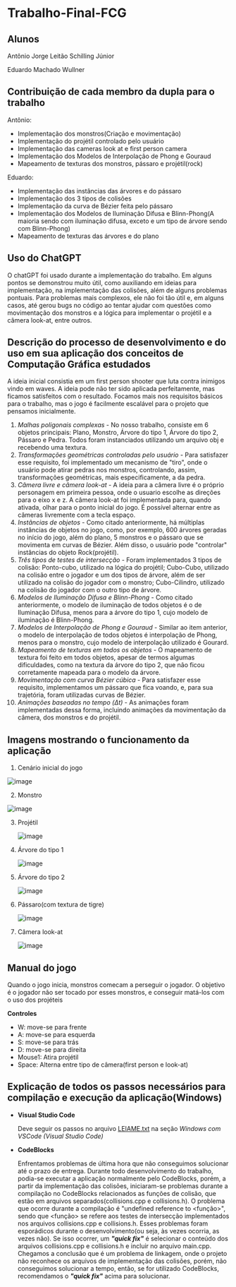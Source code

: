 # Trabalho-Final-FCG
## Alunos

Antônio Jorge Leitão Schilling Júnior

Eduardo Machado Wullner

## Contribuição de cada membro da dupla para o trabalho

Antônio:
  - Implementação dos monstros(Criação e movimentação)
  - Implementação do projétil controlado pelo usuário
  - Implementação das cameras look at e first person camera
  - Implementação dos Modelos de Interpolação de Phong e Gouraud
  - Mapeamento de texturas dos monstros, pássaro e projétil(rock)

Eduardo:
  - Implementação das instâncias das árvores e do pássaro
  - Implementação dos 3 tipos de colisões
  - Implementação da curva de Bézier feita pelo pássaro
  - Implementação dos Modelos de Iluminação Difusa e Blinn-Phong(A maioria sendo com iluminação difusa, exceto e um tipo de árvore sendo com Blinn-Phong)
  - Mapeamento de texturas das árvores e do plano

## Uso do ChatGPT

  O chatGPT foi usado durante a implementação do trabalho. Em alguns pontos se demonstrou muito útil, como auxiliando em ideias para implementação, na implementação das colisões, além de alguns problemas pontuais. Para problemas mais complexos, ele não foi tão útil e, em alguns casos, até gerou bugs no código ao tentar ajudar com questões como movimentação dos monstros e a lógica para implementar o projétil e a câmera look-at, entre outros.

## Descrição do processo de desenvolvimento e do uso em sua aplicação dos conceitos de Computação Gráfica estudados

A ideia inicial consistia em um first person shooter que luta contra inimigos vindo em waves. A ideia pode não ter sido aplicada perfeitamente, mas ficamos satisfeitos com o resultado. Focamos mais nos requisitos básicos para o trabalho, mas o jogo é facilmente escalável para o projeto que pensamos inicialmente.

1. *Malhas poligonais complexas* - No nosso trabalho, consiste em 6 objetos principais: Plano, Monstro, Árvore do tipo 1, Árvore do tipo 2, Pássaro e Pedra. Todos foram instanciados utilizando um arquivo obj e recebendo uma textura.
2. *Transformações geométricas controladas pelo usuário* - Para satisfazer esse requisito, foi implementado um mecanismo de "tiro", onde o usuário pode atirar pedras nos monstros, controlando, assim, transformações geométricas, mais especificamente, a da pedra.
3. *Câmera livre e câmera look-at* - A ideia para a câmera livre é o próprio personagem em primeira pessoa, onde o usuario escolhe as direções para o eixo x e z. A câmera look-at foi implementada para, quando ativada, olhar para o ponto inicial do jogo. É possível alternar entre as câmeras livremente com a tecla espaço.
4. *Instâncias de objetos* - Como citado anteriormente, há múltiplas instâncias de objetos no jogo, como, por exemplo, 600 árvores geradas no início do jogo, além do plano, 5 monstros e o pássaro que se movimenta em curvas de Bézier. Além disso, o usuário pode "controlar" instâncias do objeto Rock(projétil).
5. *Três tipos de testes de intersecção* - Foram implementados 3 tipos de colisão: Ponto-cubo, utilizado na lógica do projétil; Cubo-Cubo, utilizado na colisão entre o jogador e um dos tipos de árvore, além de ser utilizado na colisão do jogador com o monstro; Cubo-Cilindro, utilizado na colisão do jogador com o outro tipo de árvore.
6. *Modelos de Iluminação Difusa e Blinn-Phong* - Como citado anteriormente, o modelo de iluminação de todos objetos é o de Iluminação Difusa, menos para a árvore do tipo 1, cujo modelo de iluminação é Blinn-Phong.
7. *Modelos de Interpolação de Phong e Gouraud* - Similar ao item anterior, o modelo de interpolação de todos objetos é interpolação de Phong, menos para o monstro, cujo modelo de interpolação utilizado é Gourard.
8. *Mapeamento de texturas em todos os objetos* - O mapeamento de textura foi feito em todos objetos, apesar de termos algumas dificuldades, como na textura da árvore do tipo 2, que não ficou corretamente mapeada para o modelo da árvore.
9. *Movimentação com curva Bézier cúbica* - Para satisfazer esse requisito, implementamos um pássaro que fica voando, e, para sua trajetória, foram utilizadas curvas de Bézier.
10. *Animações baseadas no tempo ($\Delta t$)* - As animações foram implementadas dessa forma, incluindo animações da movimentação da câmera, dos monstros e do projétil.

## Imagens mostrando o funcionamento da aplicação
1. Cenário inicial do jogo
   
  ![image](https://github.com/user-attachments/assets/2565bde2-59dc-4397-b44d-849e62788690)

2. Monstro

  ![image](https://github.com/user-attachments/assets/197d5850-3ec3-408a-b8e2-dd7a1adc78bf)

3. Projétil

   ![image](https://github.com/user-attachments/assets/fb0af732-d024-4420-ad4b-4d982522d3af)

4. Árvore do tipo 1

   ![image](https://github.com/user-attachments/assets/df0a4d6c-fae6-43c6-8481-1b9ca27cf09a)

5. Árvore do tipo 2

   ![image](https://github.com/user-attachments/assets/ca8f4912-53a6-4a1e-869f-a6c12e5fa632)

6. Pássaro(com textura de tigre)

   ![image](https://github.com/user-attachments/assets/48d71fa4-7c8f-4fdd-b9c7-5cef0f232dec)

7. Câmera look-at

   ![image](https://github.com/user-attachments/assets/1306b004-380d-43e4-b534-35859ca3de02)


## Manual do jogo

Quando o jogo inicia, monstros comecam a perseguir o jogador. O objetivo é o jogador não ser tocado por esses monstros, e conseguir matá-los com o uso dos projéteis

**Controles**

- W: move-se para frente
- A: move-se para esquerda
- S: move-se para trás
- D: move-se para direita
- Mouse1: Atira projétil
- Space: Alterna entre tipo de câmera(first person e look-at)

## Explicação de todos os passos necessários para compilação e execução da aplicação(Windows)
- **Visual Studio Code**

  Deve seguir os passos no arquivo [LEIAME.txt](LEIAME.txt) na seção *Windows com VSCode (Visual Studio Code)*


- **CodeBlocks**

  Enfrentamos problemas de última hora que não conseguimos solucionar até o prazo de entrega. Durante todo desenvolvimento do trabalho, podia-se executar a aplicação normalmente pelo CodeBlocks, porém, a partir da implementação das colisões, iniciaram-se problemas durante a compilação no CodeBlocks relacionados as funções de colisão, que estão em arquivos separados(collisions.cpp e collisions.h). O problema que ocorre durante a compilação é "undefined reference to <função>", sendo que <função> se refere aos testes de intersecção implementados nos arquivos collisions.cpp e collisions.h. Esses problemas foram esporádicos durante o desenvolvimento(ou seja, às vezes ocorria, as vezes não). Se isso ocorrer, um ***"quick fix"*** é selecionar o conteúdo dos arquivos collisions.cpp e collisions.h e incluir no arquivo main.cpp. Chegamos a conclusão que é um problema de linkagem, onde o projeto não reconhece os arquivos de implementação das colisões, porém, não conseguimos solucionar a tempo, então, se for utilizado CodeBlocks, recomendamos o ***"quick fix"*** acima para solucionar.
